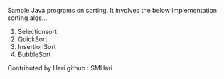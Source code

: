 Sample Java programs on sorting.
It involves the below implementation sorting algs...
1. Selectionsort
2. QuickSort
3. InsertionSort
4. BubbleSort

Contributed by Hari
github : SMHari
